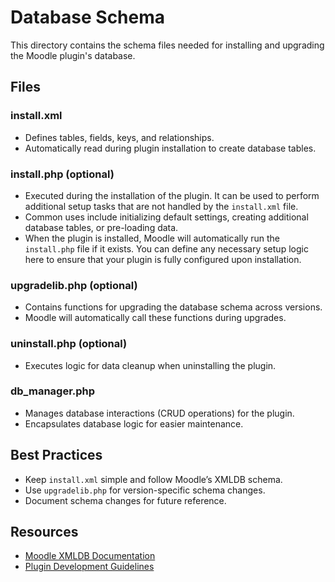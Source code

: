 # Database Schema

This directory contains the schema files needed for installing and upgrading the Moodle plugin's database.

## Files

### install.xml
- Defines tables, fields, keys, and relationships.
- Automatically read during plugin installation to create database tables.

### install.php (optional)
- Executed during the installation of the plugin. It can be used to perform additional setup tasks that are not handled by the `install.xml` file. 
- Common uses include initializing default settings, creating additional database tables, or pre-loading data.
- When the plugin is installed, Moodle will automatically run the `install.php` file if it exists. You can define any necessary setup logic here to ensure that your plugin is fully configured upon installation.

### upgradelib.php (optional)
- Contains functions for upgrading the database schema across versions.
- Moodle will automatically call these functions during upgrades.

### uninstall.php (optional)
- Executes logic for data cleanup when uninstalling the plugin.

### db_manager.php
- Manages database interactions (CRUD operations) for the plugin.
- Encapsulates database logic for easier maintenance.

## Best Practices

- Keep `install.xml` simple and follow Moodle’s XMLDB schema.
- Use `upgradelib.php` for version-specific schema changes.
- Document schema changes for future reference.

## Resources
- [Moodle XMLDB Documentation](https://docs.moodle.org/dev/XMLDB)
- [Plugin Development Guidelines](https://docs.moodle.org/dev/Plugin_contribution)

